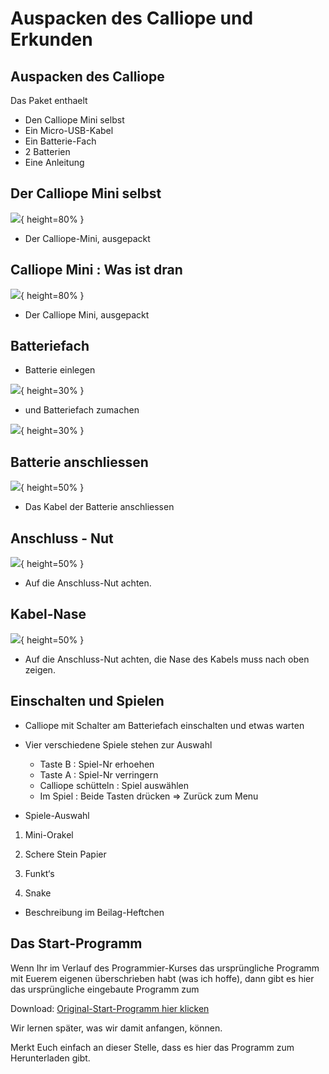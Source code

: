 # Auspacken des Calliope und Erkunden

## Auspacken des Calliope

Das Paket enthaelt

* Den Calliope Mini selbst
* Ein Micro-USB-Kabel
* Ein Batterie-Fach
* 2 Batterien
* Eine Anleitung


## Der Calliope Mini selbst

![](pics/Calliope_Ausgepackt.png){ height=80% }

* Der Calliope-Mini, ausgepackt


## Calliope Mini : Was ist dran

![](pics/Calliope_Ausgepackt_MitBeschriftung.png){ height=80% }

* Der Calliope Mini, ausgepackt


## Batteriefach 

* Batterie einlegen 

![](pics/BatterieFach.png){ height=30% }

* und Batteriefach zumachen


![](pics/BatterieFachSchalter.png){ height=30% }


## Batterie anschliessen

![](pics/KabelAnschliessen.png){ height=50% }

* Das Kabel der Batterie anschliessen

## Anschluss - Nut


![](pics/AnschlussNut.png){ height=50% }

* Auf die Anschluss-Nut achten.


## Kabel-Nase 


![](pics/AnschlussNutMitKabelNase.png){ height=50% }

* Auf die Anschluss-Nut achten, die Nase des Kabels muss nach oben zeigen.

## Einschalten und Spielen

* Calliope mit Schalter am Batteriefach einschalten und etwas warten
* Vier verschiedene Spiele stehen zur Auswahl

    * Taste B : Spiel-Nr erhoehen
    * Taste A : Spiel-Nr verringern 
    * Calliope schütteln : Spiel auswählen
    * Im Spiel : Beide Tasten drücken => Zurück zum Menu

* Spiele-Auswahl

1. Mini-Orakel

2. Schere Stein Papier
3. Funkt‘s
4. Snake

* Beschreibung im Beilag-Heftchen

## Das Start-Programm 

Wenn Ihr im Verlauf des Programmier-Kurses das ursprüngliche Programm mit Euerem eigenen überschrieben habt (was ich hoffe), dann gibt es hier das ursprüngliche eingebaute Programm zum 

Download: [Original-Start-Programm hier klicken](code/calliope-demo-combined.hex)

Wir lernen später, was wir damit anfangen, können.

Merkt Euch einfach an dieser Stelle, dass es hier das Programm zum Herunterladen gibt.

